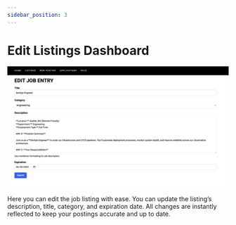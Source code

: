 ```yaml
---
sidebar_position: 3
---
```


# Edit Listings Dashboard

![entry](./images/editlisting.png)

Here you can edit the job listing with ease. You can update the listing’s description, title, category, and expiration date. All changes are instantly reflected to keep your postings accurate and up to date.